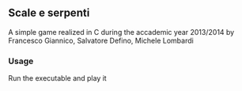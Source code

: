 ## Scale e serpenti

A simple game realized in C during the accademic year 2013/2014 by Francesco Giannico, Salvatore Defino, Michele Lombardi

### Usage

Run the executable and play it

